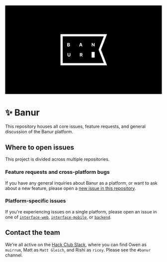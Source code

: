 ![Banur](banur-screen.png)

# ✨ Banur
This repository houses all core issues, feature requests, and general discussion of the Banur platform.

## Where to open issues

This project is divided across multiple repositories.

### Feature requests and cross-platform bugs

If you have any general inquiries about Banur as a platform, or want to ask about a new feature, please open a [new issue in this repository](https://github.com/banurapp/banur/issues).

### Platform-specific issues

If you're experiencing issues on a single platform, please open an issue in one of [`interface-web`](https://github.com/banurapp/interface-web/), [`interface-mobile`](https://github.com/banurapp/interface-mobile/), or [`backend`](https://github.com/banurapp/backend/).

## Contact the team

We're all active on the [Hack Club Slack](https://hackclub.com), where you can find Owen as `muirrum`, Matt as `Matt Gleich`, and Rishi as `ricey`. Please see the `#banur` channel.